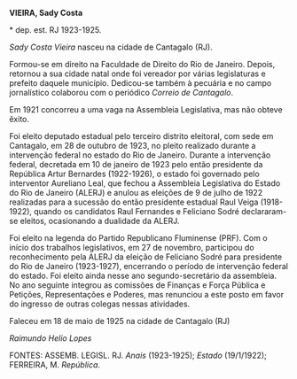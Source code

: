 **VIEIRA, Sady Costa**

\* dep. est. RJ 1923-1925.

*Sady Costa Vieira* nasceu na cidade de Cantagalo (RJ).

Formou-se em direito na Faculdade de Direito do Rio de Janeiro. Depois,
retornou a sua cidade natal onde foi vereador por várias legislaturas e
prefeito daquele município. Dedicou-se também à pecuária e no campo
jornalístico colaborou com o periódico *Correio de Cantagalo*.

Em 1921 concorreu a uma vaga na Assembleia Legislativa, mas não obteve
êxito.

Foi eleito deputado estadual pelo terceiro distrito eleitoral, com sede
em Cantagalo, em 28 de outubro de 1923, no pleito realizado durante a
intervenção federal no estado do Rio de Janeiro. Durante a intervenção
federal, decretada em 10 de janeiro de 1923 pelo então presidente da
República Artur Bernardes (1922-1926), o estado foi governado pelo
interventor Aureliano Leal, que fechou a Assembleia Legislativa do
Estado do Rio de Janeiro (ALERJ) e anulou as eleições de 9 de julho de
1922 realizadas para a sucessão do então presidente estadual Raul Veiga
(1918-1922), quando os candidatos Raul Fernandes e Feliciano Sodré
declararam-se eleitos, ocasionando a dualidade da ALERJ.

Foi eleito na legenda do Partido Republicano Fluminense (PRF). Com o
início dos trabalhos legislativos, em 27 de novembro, participou do
reconhecimento pela ALERJ da eleição de Feliciano Sodré para presidente
do Rio de Janeiro (1923-1927), encerrando o período de intervenção
federal do estado. Foi eleito ainda nesse ano segundo-secretário da
assembleia. No ano seguinte integrou as comissões de Finanças e Força
Pública e Petições, Representações e Poderes, mas renunciou a este posto
em favor do ingresso de outras colegas nessas atividades.

Faleceu em 18 de maio de 1925 na cidade de Cantagalo (RJ)

*Raimundo Helio Lopes*

FONTES: ASSEMB. LEGISL. RJ. *Anais* (1923-1925); *Estado* (19/1/1922);
FERREIRA, M. *República*.
